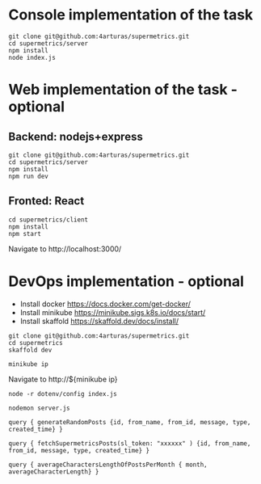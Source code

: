 # Console implementation of the task
````
git clone git@github.com:4arturas/supermetrics.git
cd supermetrics/server
npm install
node index.js
````

# Web implementation of the task - optional
## Backend: nodejs+express
````
git clone git@github.com:4arturas/supermetrics.git
cd supermetrics/server
npm install
npm run dev
````
## Fronted: React
````
cd supermetrics/client
npm install
npm start
````
Navigate to http://localhost:3000/

# DevOps implementation - optional
- Install docker https://docs.docker.com/get-docker/
- Install minikube https://minikube.sigs.k8s.io/docs/start/
- Install skaffold https://skaffold.dev/docs/install/
````
git clone git@github.com:4arturas/supermetrics.git
cd supermetrics
skaffold dev
````
````
minikube ip
````
Navigate to http://${minikube ip}

````
node -r dotenv/config index.js
````
````
nodemon server.js
````

````
query { generateRandomPosts {id, from_name, from_id, message, type, created_time} }
````
````
query { fetchSupermetricsPosts(sl_token: "xxxxxx" ) {id, from_name, from_id, message, type, created_time} }
````
````
query { averageCharactersLengthOfPostsPerMonth { month,  averageCharacterLength} }
````

